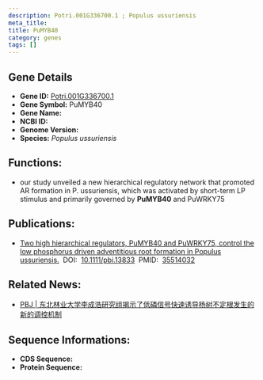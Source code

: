 ```yaml
---
description: Potri.001G336700.1 ; Populus ussuriensis
meta_title:
title: PuMYB40
category: genes
tags: []
---
```


## Gene Details
- **Gene ID:**	[Potri.001G336700.1](Potri.001G336700.1)
- **Gene Symbol:** PuMYB40
- **Gene Name:** 
- **NCBI ID:** [](https://www.ncbi.nlm.nih.gov/gene/?term=)
- **Genome Version:** []()
- **Species:** *Populus ussuriensis*

## Functions:
   -  our study unveiled a new hierarchical regulatory network that promoted AR formation in P. ussuriensis, which was activated by short-term LP stimulus and primarily governed by **PuMYB40** and PuWRKY75

## Publications:
   - [Two high hierarchical regulators, PuMYB40 and PuWRKY75, control the low phosphorus driven adventitious root formation in Populus ussuriensis.]( https://onlinelibrary.wiley.com/doi/10.1111/pbi.13833)&nbsp;&nbsp;DOI:&nbsp;&nbsp;[10.1111/pbi.13833](https://onlinelibrary.wiley.com/doi/10.1111/pbi.13833)&nbsp;&nbsp;PMID:&nbsp;&nbsp;[35514032](https://pubmed.ncbi.nlm.nih.gov/35514032/)

## Related News:
   - [PBJ | 东北林业大学李成浩研究组揭示了低磷信号快速诱导杨树不定根发生的新的调控机制](https://mp.weixin.qq.com/s?__biz=Mzg3MDEwNDEyMg==&mid=2247529181&idx=4&sn=e33765c9b500dea1282836bcd55df71e&chksm=ce90df88f9e7569ead102647ce4c54e28087618245a9083445309127feeaee168b79eaa95b9e&scene=27#wechat_redirect)

## Sequence Informations:
- **CDS Sequence:**
- **Protein Sequence:**
